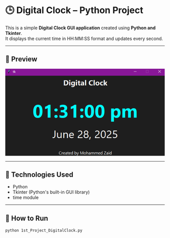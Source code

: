 # 🕒 Digital Clock – Python Project

This is a simple **Digital Clock GUI application** created using **Python and Tkinter**.  
It displays the current time in HH:MM:SS format and updates every second.

---

## 📸 Preview

![Digital Clock Screenshot](https://github.com/myselfmdzaid/My_Learning_Joureny/blob/main/1st_Project_DigitalClock/1st_Project_DigitalClock_ScreenShot.png)

---

## 🔧 Technologies Used
- Python
- Tkinter (Python's built-in GUI library)
- time module

---

## 🚀 How to Run

```bash
python 1st_Project_DigitalClock.py
